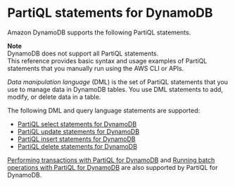 # PartiQL statements for DynamoDB<a name="ql-reference.statements"></a>

Amazon DynamoDB supports the following PartiQL statements\.

**Note**  
DynamoDB does not support all PartiQL statements\.  
This reference provides basic syntax and usage examples of PartiQL statements that you manually run using the AWS CLI or APIs\.

*Data manipulation language* \(DML\) is the set of PartiQL statements that you use to manage data in DynamoDB tables\. You use DML statements to add, modify, or delete data in a table\.

The following DML and query language statements are supported:
+ [PartiQL select statements for DynamoDB](ql-reference.select.md)
+ [PartiQL update statements for DynamoDB](ql-reference.update.md)
+ [PartiQL insert statements for DynamoDB](ql-reference.insert.md)
+ [PartiQL delete statements for DynamoDB](ql-reference.delete.md)

[Performing transactions with PartiQL for DynamoDB](ql-reference.multiplestatements.transactions.md) and [Running batch operations with PartiQL for DynamoDB](ql-reference.multiplestatements.batching.md) are also supported by PartiQL for DynamoDB\.